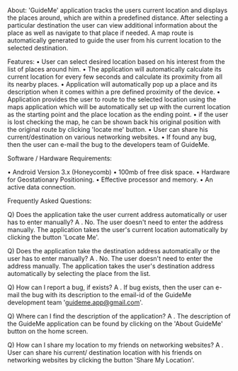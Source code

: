 
 About:
'GuideMe' application tracks the users current location and displays the places around, which are within a predefined distance. After selecting a particular destination the user can view additional information about the place as well as navigate to that place if needed. A map route is automatically generated to guide the user from his current location to the selected destination.

 Features:
•	User can select desired location based on his interest from the list of places around him.
•	The application will automatically calculate its current location for every few seconds and calculate its proximity from all its nearby places. 
•	Application will automatically pop up a place and its description when it comes within a pre defined proximity of the device.
•	Application provides the user to route to the selected location using the maps application which will be automatically set up with the current location as the starting point and the place location as the ending point.
•	if the user is lost checking the map, he can be shown back his original position with the original route by clicking 'locate me' button.
•	User can share his current/destination on various networking websites.
•	If found any bug, then the user can e-mail the bug to the developers team of GuideMe.


 Software / Hardware Requirements:

•	Android Version 3.x (Honeycomb)
•	100mb of free disk space.
•	Hardware for Geostationary Positioning.
•	Effective processor and memory.
•	An active data connection.



 Frequently Asked Questions:

Q) Does the application take the user current address automatically or user has to enter manually?
A . No. The user doesn't need to enter the address manually. The application takes the user's current location automatically by clicking the button 'Locate Me'.

Q) Does the application take the destination address automatically or the user has to enter manually?
A . No. The user doesn't need to enter the address manually. The application takes the user's destination address automatically by selecting the place from the list.

Q) How can I report a bug, if exists?
A . If bug exists, then the user can e-mail the bug with its description to the email-id of the GuideMe development team 'guideme.app@gmail.com'.

Q) Where can I find the description of the application? 
A . The description of the GuideMe application can be found by clicking on the 'About GuideMe' button on the home screen.


Q) How can I share my location to my friends on networking websites?
A . User can share his current/ destination location with his friends on networking websites by clicking the button 'Share My Location'.



